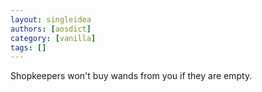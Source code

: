 ```yaml
---
layout: singleidea
authors: [aosdict]
category: [vanilla]
tags: []
---
```

Shopkeepers won't buy wands from you if they are empty.
